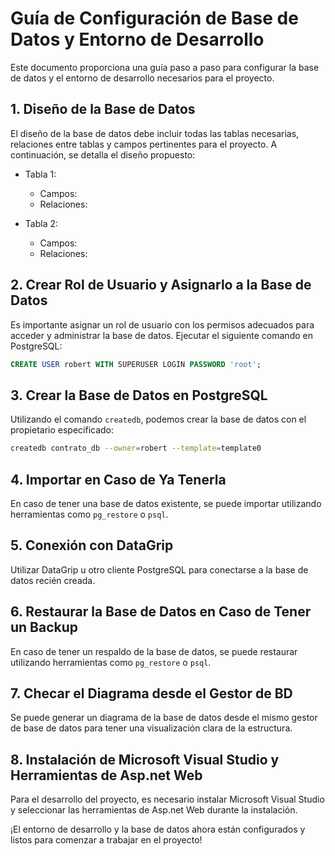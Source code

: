 # Guía de Configuración de Base de Datos y Entorno de Desarrollo

Este documento proporciona una guía paso a paso para configurar la base de datos y el entorno de desarrollo necesarios para el proyecto.

## 1. Diseño de la Base de Datos

El diseño de la base de datos debe incluir todas las tablas necesarias, relaciones entre tablas y campos pertinentes para el proyecto. A continuación, se detalla el diseño propuesto:

- Tabla 1: 
  - Campos: 
  - Relaciones: 

- Tabla 2:
  - Campos:
  - Relaciones:

[//]: # (Añadir más tablas según sea necesario)

## 2. Crear Rol de Usuario y Asignarlo a la Base de Datos

Es importante asignar un rol de usuario con los permisos adecuados para acceder y administrar la base de datos. Ejecutar el siguiente comando en PostgreSQL:

```sql
CREATE USER robert WITH SUPERUSER LOGIN PASSWORD 'root';
```

## 3. Crear la Base de Datos en PostgreSQL

Utilizando el comando `createdb`, podemos crear la base de datos con el propietario especificado:

```bash
createdb contrato_db --owner=robert --template=template0
```

## 4. Importar en Caso de Ya Tenerla

En caso de tener una base de datos existente, se puede importar utilizando herramientas como `pg_restore` o `psql`.

## 5. Conexión con DataGrip

Utilizar DataGrip u otro cliente PostgreSQL para conectarse a la base de datos recién creada.

## 6. Restaurar la Base de Datos en Caso de Tener un Backup

En caso de tener un respaldo de la base de datos, se puede restaurar utilizando herramientas como `pg_restore` o `psql`.

## 7. Checar el Diagrama desde el Gestor de BD

Se puede generar un diagrama de la base de datos desde el mismo gestor de base de datos para tener una visualización clara de la estructura.

## 8. Instalación de Microsoft Visual Studio y Herramientas de Asp.net Web

Para el desarrollo del proyecto, es necesario instalar Microsoft Visual Studio y seleccionar las herramientas de Asp.net Web durante la instalación.

¡El entorno de desarrollo y la base de datos ahora están configurados y listos para comenzar a trabajar en el proyecto!

[//]: # (Añadir más pasos según sea necesario)
